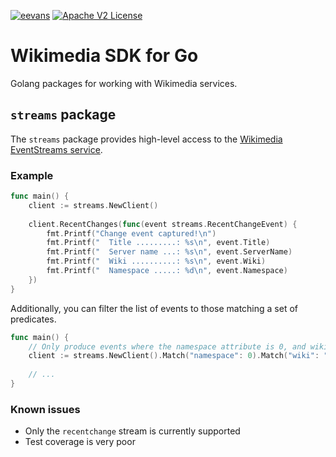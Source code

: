 [![eevans](https://circleci.com/gh/eevans/wikimedia.svg?style=svg)](https://app.circleci.com/pipelines/github/eevans/wikimedia) [![Apache V2 License](https://img.shields.io/badge/license-Apache%20V2-blue.svg)](https://github.com/eevans/wikimedia/blob/master/LICENSE.txt)

# Wikimedia SDK for Go

Golang packages for working with Wikimedia services.


## `streams` package

The `streams` package provides high-level access to the [Wikimedia
EventStreams service][1].

### Example

```go
func main() {
    client := streams.NewClient()
    
    client.RecentChanges(func(event streams.RecentChangeEvent) {
        fmt.Printf("Change event captured!\n")
        fmt.Printf("  Title .........: %s\n", event.Title)
        fmt.Printf("  Server name ...: %s\n", event.ServerName)
        fmt.Printf("  Wiki ..........: %s\n", event.Wiki)
        fmt.Printf("  Namespace .....: %d\n", event.Namespace)
    })
}
```

Additionally, you can filter the list of events to those matching a
set of predicates.

```go
func main() {
    // Only produce events where the namespace attribute is 0, and wiki is enwiki
    client := streams.NewClient().Match("namespace": 0).Match("wiki": "enwiki")
    
    // ...
}
```

### Known issues

* Only the `recentchange` stream is currently supported
* Test coverage is very poor


[1]: https://wikitech.wikimedia.org/wiki/Event_Platform/EventStreams
